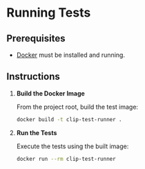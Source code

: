 # Running Tests

## Prerequisites

- [Docker](httpss://www.docker.com/get-started) must be installed and running.

## Instructions

1.  **Build the Docker Image**

    From the project root, build the test image:
    ```sh
    docker build -t clip-test-runner .
    ```

2.  **Run the Tests**

    Execute the tests using the built image:
    ```sh
    docker run --rm clip-test-runner
    ```
